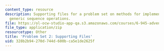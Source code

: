 ```yaml
---
content_type: resource
description: Supporting files for a problem set on methods for implementing and exploiting
  generic sequence operations.
file: https://ol-ocw-studio-app-qa.s3.amazonaws.com/courses/6-945-adventures-in-advanced-symbolic-programming-spring-2009/328b2b94270d744d600bca5e1de2625f_assn02.zip
file_type: application/zip
resourcetype: Other
title: 'Problem Set 2: Supporting Files'
uid: 328b2b94-270d-744d-600b-ca5e1de2625f
---
```

